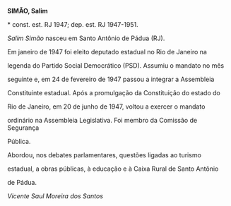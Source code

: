 **SIMÃO, Salim**



\* const. est. RJ 1947; dep. est. RJ 1947-1951.



*Salim Simão* nasceu em Santo Antônio de Pádua (RJ).



Em janeiro de 1947 foi eleito deputado estadual no Rio de Janeiro na

legenda do Partido Social Democrático (PSD). Assumiu o mandato no mês

seguinte e, em 24 de fevereiro de 1947 passou a integrar a Assembleia

Constituinte estadual. Após a promulgação da Constituição do estado do

Rio de Janeiro, em 20 de junho de 1947, voltou a exercer o mandato

ordinário na Assembleia Legislativa. Foi membro da Comissão de Segurança

Pública.



Abordou, nos debates parlamentares, questões ligadas ao turismo

estadual, a obras públicas, à educação e à Caixa Rural de Santo Antônio

de Pádua.



*Vicente Saul Moreira dos Santos*



